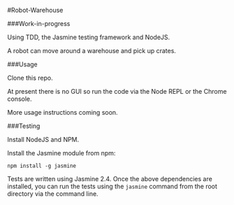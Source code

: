 #Robot-Warehouse

###Work-in-progress

Using TDD, the Jasmine testing framework and NodeJS.

A robot can move around a warehouse and pick up crates.


###Usage

Clone this repo.

At present there is no GUI so run the code via the Node REPL or the Chrome console.

More usage instructions coming soon.
 

###Testing

Install NodeJS and NPM.

Install the Jasmine module from npm:

```npm install -g jasmine```

Tests are written using Jasmine 2.4. Once the above dependencies are installed, you can run the tests using the ```jasmine``` command from the root directory via the command line.
